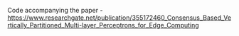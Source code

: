 Code accompanying the paper - https://www.researchgate.net/publication/355172460_Consensus_Based_Vertically_Partitioned_Multi-layer_Perceptrons_for_Edge_Computing
